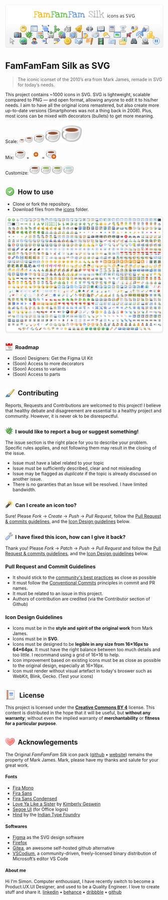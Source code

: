 <img align="center" src="./public/github-cover.png">

# FamFamFam Silk as SVG
> The iconic iconset of the 2010’s era from Mark James, remade in SVG for today’s needs.

This project contains ~1000 icons in SVG. SVG is lightweight, scalable compared to PNG — and open format, allowing anyone to edit it to his/her needs. I aim to have all the original icons remastered, but also create more up-to-date versions (Smartphones was not a thing back in 2008). Plus, most icons can be mixed with decorators (bullets) to get more meaning. 

Scale: <img height=16px src="icons/Cup.svg"> <img height=24px src="icons/Cup.svg"> <img height=32px src="icons/Cup.svg"> <img height=48px src="icons/Cup.svg"> <img height=64px src="icons/Cup.svg">

Mix: ![Cup of caffee](<public/Cup of caffe.svg>) + ![Bullet delete](<icons/Bullet delete.svg>) = ![A cup of caffe with a delete bullet at its bottom right](<public/I should stop caffe.svg>)

Customize: ![Cup of caffee](<public/Cup of caffe.svg>) ![Cup of Matcha latte](<public/Cup of matcha.svg>) ![Cup of Tea](<public/Cup of tea.svg>) ![Cup of water](<public/Cup of water.svg>)

## <img height=30px style="position:relative; bottom:-.3em" src="icons/Accept.svg">  How to use

* Clone or fork the repository.
* Download files from the [icons](./icons/) folder.

![All available icons](./public/available-icons.png)  

### <img height=24px style="position:relative; bottom:-.25em" src="icons/Date.svg">  Roadmap

* (Soon) Designers: Get the Figma UI Kit
* (Soon) Access to more decorators
* (Soon) Access to variants
* (Soon) Access to parts

## <img height=30px style="position:relative; bottom:-.3em" src="icons/Paintbrush.svg">  Contributing

Reports, Requests and Contributions are welcomed to this project! I believe that healthy debate and disagreement are essential to a healthy project and community. However, it is never ok to be disrespectful.

### <img height=24px style="position:relative; bottom:-.25em" src="icons/Bug.svg">  I would like to report a bug or suggest something!

The issue section is the right place for you to describe your problem. Specific rules applies, and not following them may result in the closing of the issue.
* Issue must have a label related to your topic
* Issue must be sufficiently described, clear and not misleading
* Issue may be flagged as _duplicate_ if the topic is already discussed on another issue.
* There is no garanties that an Issue will be resolved. I have limited bandwidth.

### <img height=24px style="position:relative; bottom:-.2em" src="icons/Wand.svg">  Can I create an icon too?

Sure! Please *Fork* → *Create* → *Push* → *Pull Request*, follow the [Pull Request & commits guidelines](#pull-request-and-commit-guidelines), and the [Icon Design guidelines](#icon-design-guidelines) below.

### <img height=24px style="position:relative; bottom:-.2em" src="icons/Wrench.svg">  I have fixed this icon, how can I give it back?

Thank you! Please *Fork* → *Patch* → *Push* → *Pull Request* and follow the [Pull Request & commits guidelines](#pull-request-and-commit-guidelines), and the [Icon Design guidelines](#icon-design-guidelines) below.

### Pull Request and Commit Guidelines
- It should stick to the [community's best practices](https://github.com/kubernetes/community/blob/master/contributors/guide/pull-requests.md#best-practices-for-faster-reviews) as close as possible
- It must follow the [Conventional Commits](https://www.conventionalcommits.org/en/v1.0.0/#summary) principles in commit and PR names.
- It must be related to an issue in this project.
- Authors of contribution are credited (via the Contributor section of Github)

### Icon Design Guidelines
- Icons must be in the **style and spirit of the original work** from Mark James.
- Icons must be in **SVG**.
- Icons must be designed to be **legible in any size from 16×16px to 64×64px**. It must have the right balance between too much details and too little. I recommand using a grid of 16×16 to help.
- Icon improvement based on existing icons must be as close as possible to the original design, especially at 16×16px.
- Icon must render without visual artefact in today's broswer such as WebKit, Blink, Gecko. (Test your icons)

## <img height=30px style="position:relative; bottom:-.3em" src="icons/Report.svg">   License

This project is licensed under the [**Creative Commons BY 4**](https://creativecommons.org/licenses/by/4.0/) license. This content is distributed in the hope that it will be useful, but **without any warranty**; without even the implied warranty of **merchantability** or **fitness for a particular purpose**.

## <img height=30px style="position:relative; bottom:-.3em" src="icons/Heart.svg">  Acknowlegements

The Original *FamFamFam Silk* icon pack ([github](https://github.com/markjames/famfamfam-silk-icons) • [website](http://www.famfamfam.com/lab/icons/silk/)) remains the property of Mark James. Mark, please have my thanks and salute for your great work.

#### Fonts
- [Fira Mono](https://github.com/mozilla/Fira)
- [Fira Sans](https://github.com/mozilla/Fira)
- [Fira Sans Condensed](https://github.com/mozilla/Fira)
- [Love Ya Like a Sister](https://fonts.google.com/specimen/Love+Ya+Like+A+Sister) by [Kimberly Geswein](https://kimberlygeswein.com/)
- [Segoe UI](https://learn.microsoft.com/en-us/typography/font-list/segoe-ui) (for Office logos)
- [Hind](https://fonts.google.com/specimen/Hind) by the [Indian Type Foundry](https://www.indiantypefoundry.com/)

#### Softwares
- [Figma](https://www.figma.com) as the SVG design software
- [Firefox](https://www.mozilla.org/firefox/new/)
- [Gitea](https://about.gitea.com/), an awesome self-hosted github alternative
- [VSCodium](https://vscodium.com/), a community-driven, freely-licensed binary distribution of Microsoft’s editor VS Code

#### About me

Hi I'm Simon. Computer enthousiast, I have recently switch to become a Product.UX.UI Designer, and used to be a Quality Engineer. I love to create stuff and share it. 
[linkedin](https://www.linkedin.com/in/simonpriet/) • [behance](https://www.behance.net/SimonPistache#) • [dribbble](https://dribbble.com/SimonPistache) • [github](https://github.com/SimonPistache)